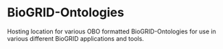 # BioGRID-Ontologies
Hosting location for various OBO formatted BioGRID-Ontologies for use in various different BioGRID applications and tools.
